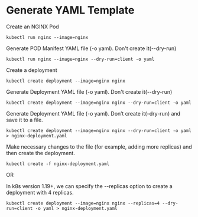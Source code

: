 # Generate YAML Template
Create an NGINX Pod

`kubectl run nginx --image=nginx`

Generate POD Manifest YAML file (-o yaml). Don't create it(--dry-run)

`kubectl run nginx --image=nginx --dry-run=client -o yaml`

Create a deployment

`kubectl create deployment --image=nginx nginx`

Generate Deployment YAML file (-o yaml). Don't create it(--dry-run)

`kubectl create deployment --image=nginx nginx --dry-run=client -o yaml`

Generate Deployment YAML file (-o yaml). Don’t create it(–dry-run) and save it to a file.

`kubectl create deployment --image=nginx nginx --dry-run=client -o yaml > nginx-deployment.yaml`

Make necessary changes to the file (for example, adding more replicas) and then create the deployment.

`kubectl create -f nginx-deployment.yaml`



OR

In k8s version 1.19+, we can specify the --replicas option to create a deployment with 4 replicas.

`kubectl create deployment --image=nginx nginx --replicas=4 --dry-run=client -o yaml > nginx-deployment.yaml`